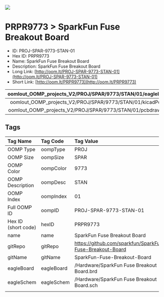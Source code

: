 


  
![][im]
# PRPR9773 > SparkFun Fuse Breakout Board

- ID: PROJ-SPAR-9773-STAN-01
- Hex ID: PRPR9773
- Name: SparkFun Fuse Breakout Board
- Description: SparkFun Fuse Breakout Board
- Long Link: [http://oom.lt/PROJ-SPAR-9773-STAN-01](http://oom.lt/PROJ-SPAR-9773-STAN-01)
- Short Link: [http://oom.lt/PRPR9773](http://oom.lt/PRPR9773)
  

|oomlout_OOMP_projects_V2/PROJ/SPAR/9773/STAN/01/eagleImage.png|oomlout_OOMP_projects_V2/PROJ/SPAR/9773/STAN/01/eagleSchemImage.png|oomlout_OOMP_projects_V2/PROJ/SPAR/9773/STAN/01/kicadPcb3dFront.png|oomlout_OOMP_projects_V2/PROJ/SPAR/9773/STAN/01/kicadPcb3dBack.png|
| :---: | :---: | :---: | :---: |
|oomlout_OOMP_projects_V2/PROJ/SPAR/9773/STAN/01/kicadPcb3d.png|oomlout_OOMP_projects_V2/PROJ/SPAR/9773/STAN/01/bomBack.png|oomlout_OOMP_projects_V2/PROJ/SPAR/9773/STAN/01/bomFront.png|oomlout_OOMP_projects_V2/PROJ/SPAR/9773/STAN/01/pcbdraw.svg|
|oomlout_OOMP_projects_V2/PROJ/SPAR/9773/STAN/01/pcbdrawBack.svg||||

## Tags
  

|Tag Name|Tag Code|Tag Value|
| :--- | :--- | :--- |
|OOMP Type|oompType|PROJ|
|OOMP Size|oompSize|SPAR|
|OOMP Color|oompColor|9773|
|OOMP Description|oompDesc|STAN|
|OOMP Index|oompIndex|01|
|Full OOMP ID|oompID|PROJ-SPAR-9773-STAN-01|
|Hex ID (short code)|hexID|PRPR9773|
|name|name|SparkFun Fuse Breakout Board|
|gitRepo|gitRepo|https://github.com/sparkfun/SparkFun-Fuse-Breakout-Board|
|gitName|gitName|SparkFun-Fuse-Breakout-Board|
|eagleBoard|eagleBoard|/Hardware/SparkFun Fuse Breakout Board.brd|
|eagleSchem|eagleSchem|/Hardware/SparkFun Fuse Breakout Board.sch|
||||



[im]: PROJ/SPAR/9773/STAN/01/kicadPcb3d_450.png
